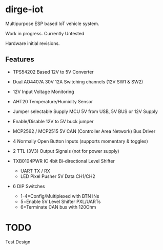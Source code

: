 # dirge-iot
Multipurpose ESP based IoT vehicle system.

Work in progress.  Currently Untested

Hardware initial revisions.

## Features

* TPS54202 Based 12V to 5V Converter
* Dual AO4407A 30V 12A Switching channels (12V SW1 & SW2)
* 12V Input Voltage Monitoring
* AHT20 Temperature/Humidity Sensor
* Jumper selectable Supply MCU 5V from USB, 5V BUS or 12V Supply
* Enable/Disable 12V to 5V buck jumper

* MCP2562 / MCP2515 5V CAN (Controller Area Network) Bus Driver
* 4 Normally Open Button Inputs (supports momentary & toggles)
* 2 TTL (3V3) Output Signals (not for power supply)
* TXB0104PWR IC 4bit Bi-directional Level Shifter
  * UART TX / RX
  * LED Pixel Pusher 5V Data CH1/CH2
* 6 DIP Switches 
  * 1-4=Config/Multiplexed with BTN INs
  * 5=Enable 5V Level Shifter PXL/UARTs
  * 6=Terminate CAN bus with 120Ohm


# TODO

Test Design
